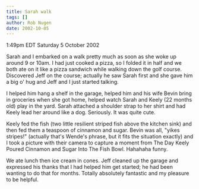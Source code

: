 ```yaml
---
title: Sarah walk
tags: []
author: Rob Nugen
date: 2002-10-05
---
```


<p class=date>1:49pm EDT Saturday 5 October 2002</p>

<p>Sarah and I embarked on a walk pretty much as soon as she woke up
around 9 or 10am.  I had just cooked a pizza, so I folded it in half
and we both ate on it like a pizza sandwich while walking down the
golf course.  Discovered Jeff on the course; actually he saw Sarah
first and she gave him a big o' hug and Jeff and I just started
talking.</p>

<p>I helped him hang a shelf in the garage, helped him and his wife
Bevin bring in groceries when she got home, helped watch Sarah and
Keely (22 months old) play in the yard.  Sarah attached a shoulder
strap to her shirt and had Keely lead her around like a dog.
Seriously.  It was quite cute.</p>

<p>Keely fed the fish (two little resilient striped fish above the
kitchen sink) and then fed them a teaspoon of cinnamon and sugar.
Bevin was all, "yikes stripes!" (actually that's Wende's phrase, but
it fits the situation exactly) and I took a picture with their camera
to capture a moment from The Day Keely Poured Cinnamon and Sugar Into
The Fish Bowl.  Hahahaha funny.</p>

<p>We ate lunch then ice cream in cones.  Jeff cleaned up the garage
and expressed his thanks that I had helped him get started; he had
been wanting to do that for months.  Totally absolutely fantastic and
my pleasure to be helpful.</p>
